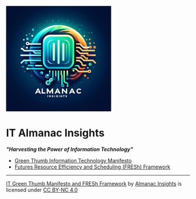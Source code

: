 <img src="almanacinsights.png" alt="Logo for Almanac Insights" />

# IT Almanac Insights
***"Harvesting the Power of Information Technology"***

- [Green Thumb Information Technology Manifesto](green-thumb-mainfesto.md)
- [Futures Resource Efficiency and Scheduling (FRESh) Framework](fresh-framework)
---
 <p xmlns:cc="http://creativecommons.org/ns#" xmlns:dct="http://purl.org/dc/terms/"><a property="dct:title" rel="cc:attributionURL" href="https://it-almanac-insights.github.io">IT Green Thumb Manifesto and FRESh Framework</a> by <a rel="cc:attributionURL dct:creator" property="cc:attributionName" href="https://it-almanac-insights.github.io">Almanac Insights</a> is licensed under <a href="https://creativecommons.org/licenses/by-nc/4.0/?ref=chooser-v1" target="_blank" rel="license noopener noreferrer" style="display:inline-block;">CC BY-NC 4.0<img style="height:22px!important;margin-left:3px;vertical-align:text-bottom;" src="https://mirrors.creativecommons.org/presskit/icons/cc.svg?ref=chooser-v1" alt=""><img style="height:22px!important;margin-left:3px;vertical-align:text-bottom;" src="https://mirrors.creativecommons.org/presskit/icons/by.svg?ref=chooser-v1" alt=""><img style="height:22px!important;margin-left:3px;vertical-align:text-bottom;" src="https://mirrors.creativecommons.org/presskit/icons/nc.svg?ref=chooser-v1" alt=""></a></p> 
